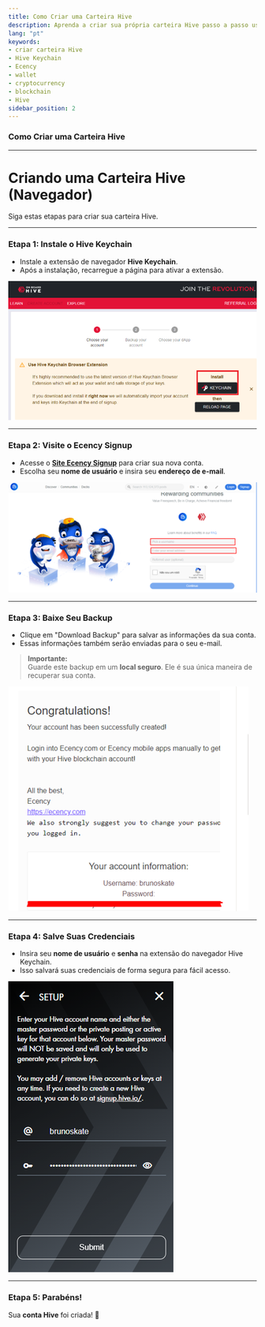 ```yaml
---
title: Como Criar uma Carteira Hive 
description: Aprenda a criar sua própria carteira Hive passo a passo usando o Hive Keychain e o Ecency.
lang: "pt"
keywords: 
- criar carteira Hive
- Hive Keychain 
- Ecency
- wallet
- cryptocurrency
- blockchain
- Hive
sidebar_position: 2  
---
```


### Como Criar uma Carteira Hive

---

# Criando uma Carteira Hive (Navegador)

Siga estas etapas para criar sua carteira Hive.

---

### Etapa 1: Instale o Hive Keychain

- Instale a extensão de navegador **Hive Keychain**.  
- Após a instalação, recarregue a página para ativar a extensão.

![Instalar Hive Keychain](../../../../../src/assets/Hive-Wallet/1.png)

---

### Etapa 2: Visite o Ecency Signup

- Acesse o <a href="https://ecency.com/signup" class="button-link" target="_blank">**Site Ecency Signup**</a> para criar sua nova conta.  
- Escolha seu **nome de usuário** e insira seu **endereço de e-mail**.

![Página de Cadastro](../../../../../src/assets/Hive-Wallet/2.png)

---

### Etapa 3: Baixe Seu Backup

- Clique em "Download Backup" para salvar as informações da sua conta.  
- Essas informações também serão enviadas para o seu e-mail.  

> **Importante:**  
> Guarde este backup em um **local seguro**. Ele é sua única maneira de recuperar sua conta.

![Backup da Conta](../../../../../src/assets/Hive-Wallet/3.png)

---

### Etapa 4: Salve Suas Credenciais

- Insira seu **nome de usuário** e **senha** na extensão do navegador Hive Keychain.  
- Isso salvará suas credenciais de forma segura para fácil acesso.

![Salvar Credenciais](../../../../../src/assets/Hive-Wallet/4.png)

---

### Etapa 5: Parabéns!

Sua **conta Hive** foi criada! 🎉  
